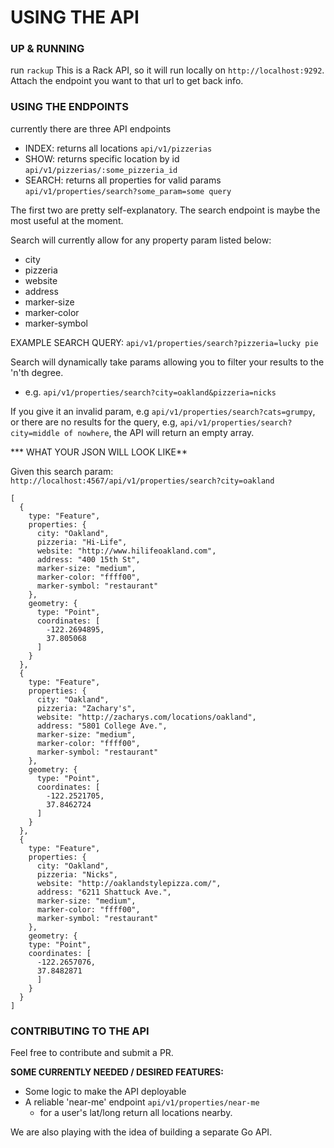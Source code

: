 # USING THE API

### UP & RUNNING
run `rackup`
This is a Rack API, so it will run locally on `http://localhost:9292`.
Attach the endpoint you want to that url to get back info.

### USING THE ENDPOINTS
currently there are three API endpoints

- INDEX: returns all locations `api/v1/pizzerias`
- SHOW: returns specific location by id `api/v1/pizzerias/:some_pizzeria_id`
- SEARCH: returns all properties for valid params `api/v1/properties/search?some_param=some query`

The first two are pretty self-explanatory.
The search endpoint is maybe the most useful at the moment.

Search will currently allow for any property param listed below:

- city
- pizzeria
- website
- address
- marker-size
- marker-color
- marker-symbol

EXAMPLE SEARCH QUERY: `api/v1/properties/search?pizzeria=lucky pie`

Search will dynamically take params allowing you to filter your results to the 'n'th degree.
- e.g. `api/v1/properties/search?city=oakland&pizzeria=nicks`

If you give it an invalid param, e.g `api/v1/properties/search?cats=grumpy`, or there are no results for the query, e.g, `api/v1/properties/search?city=middle of nowhere`, the API will return an empty array.


*** WHAT YOUR JSON WILL LOOK LIKE**

Given this search param: `http://localhost:4567/api/v1/properties/search?city=oakland`

```
[
  {
    type: "Feature",
    properties: {
      city: "Oakland",
      pizzeria: "Hi-Life",
      website: "http://www.hilifeoakland.com",
      address: "400 15th St",
      marker-size: "medium",
      marker-color: "ffff00",
      marker-symbol: "restaurant"
    },
    geometry: {
      type: "Point",
      coordinates: [
        -122.2694895,
        37.805068
      ]
    }
  },
  {
    type: "Feature",
    properties: {
      city: "Oakland",
      pizzeria: "Zachary's",
      website: "http://zacharys.com/locations/oakland",
      address: "5801 College Ave.",
      marker-size: "medium",
      marker-color: "ffff00",
      marker-symbol: "restaurant"
    },
    geometry: {
      type: "Point",
      coordinates: [
        -122.2521705,
        37.8462724
      ]
    }
  },
  {
    type: "Feature",
    properties: {
      city: "Oakland",
      pizzeria: "Nicks",
      website: "http://oaklandstylepizza.com/",
      address: "6211 Shattuck Ave.",
      marker-size: "medium",
      marker-color: "ffff00",
      marker-symbol: "restaurant"
    },
    geometry: {
    type: "Point",
    coordinates: [
      -122.2657076,
      37.8482871
      ]
    }
  }
]

```

### CONTRIBUTING TO THE API
Feel free to contribute and submit a PR.

**SOME CURRENTLY NEEDED / DESIRED FEATURES:**

- Some logic to make the API deployable 
- A reliable 'near-me' endpoint `api/v1/properties/near-me`
  - for a user's lat/long return all locations nearby.

We are also playing with the idea of building a separate Go API.